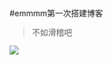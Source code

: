 #emmmm第一次搭建博客

>不如滑稽吧

![](https://ss0.bdstatic.com/70cFuHSh_Q1YnxGkpoWK1HF6hhy/it/u=961442118,3439352978&fm=27&gp=0.jpg)
